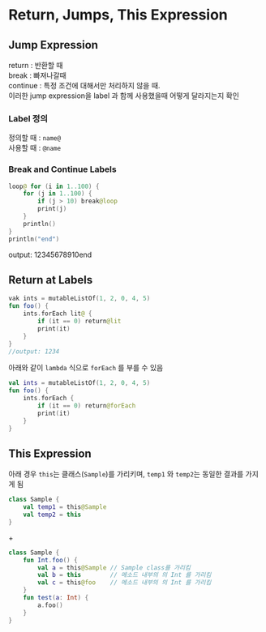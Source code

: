 # Return, Jumps, This Expression

## Jump Expression

return : 반환할 때  
break : 빠져나갈때  
continue : 특정 조건에 대해서만 처리하지 않을 때.  
이러한 jump expression을 label 과 함께 사용했을때 어떻게 달라지는지 확인

### Label 정의

정의할 때 : `name@`  
사용할 때 : `@name`

### Break and Continue Labels

```kotlin
loop@ for (i in 1..100) {
    for (j in 1..100) {
        if (j > 10) break@loop
        print(j)
    }
    println()
}
println("end")
```

output: 12345678910end

## Return at Labels

```kotlin
vak ints = mutableListOf(1, 2, 0, 4, 5)
fun foo() {
    ints.forEach lit@ {
        if (it == 0) return@lit
        print(it)
    }
}
//output: 1234
```

아래와 같이 `lambda` 식으로 `forEach` 를 부를 수 있음

```kotlin
val ints = mutableListOf(1, 2, 0, 4, 5)
fun foo() {
    ints.forEach {
        if (it == 0) return@forEach
        print(it)
    }
}
```

## This Expression

아래 경우 `this`는 클래스(`Sample`)를 가리키며, `temp1` 와 `temp2`는 동일한 결과를 가지게 됨

```kotlin
class Sample {
    val temp1 = this@Sample
    val temp2 = this
}
```

\+

```kotlin
class Sample {
    fun Int.foo() {
        val a = this@Sample // Sample class를 가리킴
        val b = this        // 메소드 내부의 의 Int 를 가리킴
        val c = this@foo    // 메소드 내부의 의 Int 를 가리킴
    }
    fun test(a: Int) {
        a.foo()
    }
}
```
